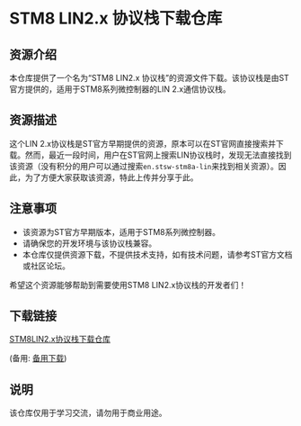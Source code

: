 # STM8 LIN2.x 协议栈下载仓库

## 资源介绍

本仓库提供了一个名为“STM8 LIN2.x 协议栈”的资源文件下载。该协议栈是由ST官方提供的，适用于STM8系列微控制器的LIN 2.x通信协议栈。

## 资源描述

这个LIN 2.x协议栈是ST官方早期提供的资源，原本可以在ST官网直接搜索并下载。然而，最近一段时间，用户在ST官网上搜索LIN协议栈时，发现无法直接找到该资源（没有积分的用户可以通过搜索`en.stsw-stm8a-lin`来找到相关资源）。因此，为了方便大家获取该资源，特此上传并分享于此。

## 注意事项

- 该资源为ST官方早期版本，适用于STM8系列微控制器。
- 请确保您的开发环境与该协议栈兼容。
- 本仓库仅提供资源下载，不提供技术支持，如有技术问题，请参考ST官方文档或社区论坛。

希望这个资源能够帮助到需要使用STM8 LIN2.x协议栈的开发者们！

## 下载链接
[STM8LIN2.x协议栈下载仓库](https://pan.quark.cn/s/5d51de7470fb) 

(备用: [备用下载](https://pan.baidu.com/s/1F24F440L17Crk0lw-i4asQ?pwd=1234))

## 说明

该仓库仅用于学习交流，请勿用于商业用途。
